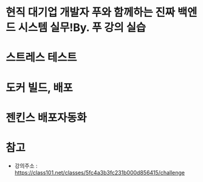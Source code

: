 # 현직 대기업 개발자 푸와 함께하는 진짜 백엔드 시스템 실무!By. 푸 강의 실습
# 스트레스 테스트
# 도커 빌드, 배포
# 젠킨스 배포자동화

# 참고
- 강의주소 : https://class101.net/classes/5fc4a3b3fc231b000d856415/challenge